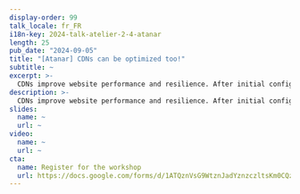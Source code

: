 ```yaml
---
display-order: 99
talk_locale: fr_FR
i18n-key: 2024-talk-atelier-2-4-atanar
length: 25
pub_date: "2024-09-05"
title: "[Atanar] CDNs can be optimized too!"
subtitle: ~
excerpt: >-
  CDNs improve website performance and resilience. After initial configuration, it's essential to analyze logs regularly to identify further optimizations, such as management of poorly hidden content and image optimization. This approach, in collaboration with the site team, enables problems to be resolved at source or via the CDN, maximizing the ROI of using CDN solutions.
description: >-
  CDNs improve website performance and resilience. After initial configuration, it's essential to analyze logs regularly to identify further optimizations, such as management of poorly hidden content and image optimization. This approach, in collaboration with the site team, enables problems to be resolved at source or via the CDN, maximizing the ROI of using CDN solutions.
slides:
  name: ~
  url: ~
video:
  name: ~
  url: ~
cta:
  name: Register for the workshop
  url: https://docs.google.com/forms/d/1ATQznVsG9WtznJadYznzczltsKm0CQzHxz2u0cFTITs/edit
---
```

